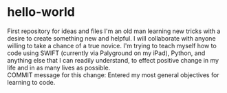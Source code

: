 # hello-world
First repository for ideas and files
I'm an old man learning new tricks with a desire to create something new and helpful.  I will collaborate with anyone willing to take a chance of a true novice.  I'm trying to teach myself how to code using SWIFT (currently via Palyground on my iPad), Python, and anything else that I can readily understand, to effect positive change in my life and in as many lives as possible.  
COMMIT message for this change: Entered my most general objectives for learning to code.
